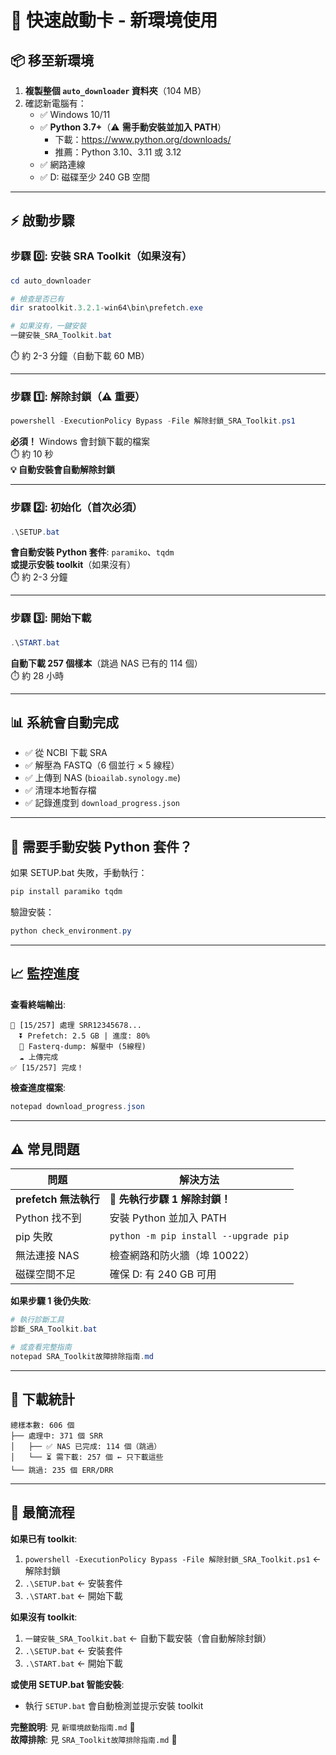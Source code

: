 # 🚀 快速啟動卡 - 新環境使用

## 📦 移至新環境

1. **複製整個 `auto_downloader` 資料夾**（104 MB）
2. 確認新電腦有：
   - ✅ Windows 10/11
   - ✅ **Python 3.7+**（⚠️ **需手動安裝並加入 PATH**）
     - 下載：https://www.python.org/downloads/
     - 推薦：Python 3.10、3.11 或 3.12
   - ✅ 網路連線
   - ✅ D: 磁碟至少 240 GB 空間

---

## ⚡ 啟動步驟

### 步驟 0️⃣: 安裝 SRA Toolkit（如果沒有）

```powershell
cd auto_downloader

# 檢查是否已有
dir sratoolkit.3.2.1-win64\bin\prefetch.exe

# 如果沒有，一鍵安裝
一鍵安裝_SRA_Toolkit.bat
```

⏱️ 約 2-3 分鐘（自動下載 60 MB）

---

### 步驟 1️⃣: 解除封鎖（⚠️ 重要）

```powershell
powershell -ExecutionPolicy Bypass -File 解除封鎖_SRA_Toolkit.ps1
```

**必須！** Windows 會封鎖下載的檔案  
⏱️ 約 10 秒  
**💡 自動安裝會自動解除封鎖**

---

### 步驟 2️⃣: 初始化（首次必須）

```powershell
.\SETUP.bat
```

**會自動安裝 Python 套件**: `paramiko`、`tqdm`  
**或提示安裝 toolkit**（如果沒有）  
⏱️ 約 2-3 分鐘

---

### 步驟 3️⃣: 開始下載

```powershell
.\START.bat
```

**自動下載 257 個樣本**（跳過 NAS 已有的 114 個）  
⏱️ 約 28 小時

---

## 📊 系統會自動完成

- ✅ 從 NCBI 下載 SRA
- ✅ 解壓為 FASTQ（6 個並行 × 5 線程）
- ✅ 上傳到 NAS (`bioailab.synology.me`)
- ✅ 清理本地暫存檔
- ✅ 記錄進度到 `download_progress.json`

---

## 🔧 需要手動安裝 Python 套件？

如果 SETUP.bat 失敗，手動執行：

```powershell
pip install paramiko tqdm
```

驗證安裝：

```powershell
python check_environment.py
```

---

## 📈 監控進度

**查看終端輸出**:

```
🔄 [15/257] 處理 SRR12345678...
  ⏬ Prefetch: 2.5 GB | 進度: 80%
  🧬 Fasterq-dump: 解壓中 (5線程)
  ☁️ 上傳完成
✅ [15/257] 完成！
```

**檢查進度檔案**:

```powershell
notepad download_progress.json
```

---

## ⚠️ 常見問題

| 問題                  | 解決方法                              |
| --------------------- | ------------------------------------- |
| **prefetch 無法執行** | 🔴 **先執行步驟 1 解除封鎖！**        |
| Python 找不到         | 安裝 Python 並加入 PATH               |
| pip 失敗              | `python -m pip install --upgrade pip` |
| 無法連接 NAS          | 檢查網路和防火牆（埠 10022）          |
| 磁碟空間不足          | 確保 D: 有 240 GB 可用                |

**如果步驟 1 後仍失敗**:

```powershell
# 執行診斷工具
診斷_SRA_Toolkit.bat

# 或查看完整指南
notepad SRA_Toolkit故障排除指南.md
```

---

## 📂 下載統計

```
總樣本數: 606 個
├── 處理中: 371 個 SRR
│   ├── ✅ NAS 已完成: 114 個（跳過）
│   └── ⏳ 需下載: 257 個 ← 只下載這些
└── 跳過: 235 個 ERR/DRR
```

---

## 🎯 最簡流程

**如果已有 toolkit**:

1. `powershell -ExecutionPolicy Bypass -File 解除封鎖_SRA_Toolkit.ps1` ← 解除封鎖
2. `.\SETUP.bat` ← 安裝套件
3. `.\START.bat` ← 開始下載

**如果沒有 toolkit**:

1. `一鍵安裝_SRA_Toolkit.bat` ← 自動下載安裝（會自動解除封鎖）
2. `.\SETUP.bat` ← 安裝套件
3. `.\START.bat` ← 開始下載

**或使用 SETUP.bat 智能安裝**:

- 執行 `SETUP.bat` 會自動檢測並提示安裝 toolkit

**完整說明**: 見 `新環境啟動指南.md` 📖  
**故障排除**: 見 `SRA_Toolkit故障排除指南.md` 🔧
